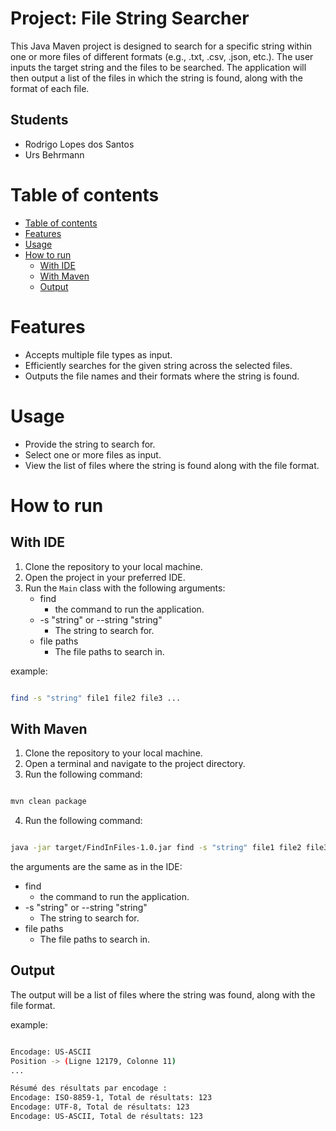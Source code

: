 # Project: File String Searcher <!-- omit from toc -->

This Java Maven project is designed to search for a specific string within one or more files of different formats (e.g., .txt, .csv, .json, etc.). The user inputs the target string and the files to be searched. The application will then output a list of the files in which the string is found, along with the format of each file.

## Students <!-- omit from toc -->

- Rodrigo Lopes dos Santos
- Urs Behrmann

# Table of contents

- [Table of contents](#table-of-contents)
- [Features](#features)
- [Usage](#usage)
- [How to run](#how-to-run)
  - [With IDE](#with-ide)
  - [With Maven](#with-maven)
  - [Output](#output)

# Features

- Accepts multiple file types as input.
- Efficiently searches for the given string across the selected files.
- Outputs the file names and their formats where the string is found.

# Usage

- Provide the string to search for.
- Select one or more files as input.
- View the list of files where the string is found along with the file format.

# How to run

## With IDE

1. Clone the repository to your local machine.
2. Open the project in your preferred IDE.
3. Run the `Main` class with the following arguments:
   - find
     - the command to run the application.
   - -s "string" or --string "string"
     - The string to search for.
   - file paths
     - The file paths to search in.

example:

```bash

find -s "string" file1 file2 file3 ...

```

## With Maven

1. Clone the repository to your local machine.
2. Open a terminal and navigate to the project directory.
3. Run the following command:

```bash

mvn clean package

```

4. Run the following command:

```bash

java -jar target/FindInFiles-1.0.jar find -s "string" file1 file2 file3 ...

```

the arguments are the same as in the IDE:

- find
  - the command to run the application.
- -s "string" or --string "string"
  - The string to search for.
- file paths
  - The file paths to search in.

## Output

The output will be a list of files where the string was found, along with the file format.

example:

```bash

Encodage: US-ASCII
Position -> (Ligne 12179, Colonne 11)
...

Résumé des résultats par encodage :
Encodage: ISO-8859-1, Total de résultats: 123
Encodage: UTF-8, Total de résultats: 123
Encodage: US-ASCII, Total de résultats: 123

```